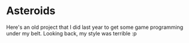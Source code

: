 # Asteroids
Here's an old project that I did last year to get some game programming under my belt.
Looking back, my style was terrible :p

